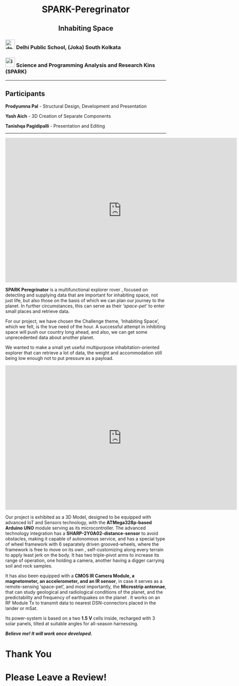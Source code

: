 <h1 style="text-align:center;">SPARK-Peregrinator</h1>

<h2 style="text-align:center;">Inhabiting Space</h2>

### <img src="https://dpsjoka.com/wp-content/uploads/2019/12/dps-society-1.jpg" alt="dps" width="30"> Delhi Public School, (Joka) South Kolkata

### <img src="https://raw.githubusercontent.com/SparkScratch-P/Home/main/favicon.ico" alt="ico" width="30"> Science and Programming Analysis and Research Kins (SPARK)

---

## Participants

**Prodyumna Pal** - Structural Design, Development and Presentation

**Yash Aich** - 3D Creation of Separate Components

**Tanishqa Pagidipalli** - Presentation and Editing

---

<iframe align="center" width="725" height="453" src="https://www.tinkercad.com/embed/6w9dvYGZyTJ?editbtn=1" frameborder="0" marginwidth="0" marginheight="0" scrolling="no"></iframe>



**SPARK Peregrinator** is a multifunctional explorer rover , focused on detecting and supplying data that are important for inhabiting space, not just life, but also those on the basis of which we can plan our journey to the planet. In further circumstances, this can serve as their _‘space-pet’_ to enter small places and retrieve data.



For our project, we have chosen the Challenge theme, ‘Inhabiting Space’, which we felt, is the true need of the hour. A successful attempt in inhibiting space will push our country long ahead, and also, we can get some unprecedented data about another planet.

We wanted to make a small yet useful multipurpose inhabitation-oriented explorer that can retrieve a lot of data, the weight and accommodation still being low enough not  to put  pressure as a payload.


<iframe width="725" height="453" src="https://www.youtube.com/embed/3ZrtOo7Gt3s" title="YouTube video player" frameborder="0" allow="accelerometer; autoplay; clipboard-write; encrypted-media; gyroscope; picture-in-picture" allowfullscreen></iframe>

Our project is exhibited as a 3D Model, designed to be equipped with advanced IoT and Sensors technology, with the **ATMega328p-based  Arduino UNO** module serving as its microcontroller.
The advanced technology integration has a **SHARP-2Y0A02-distance-sensor** to avoid obstacles, making it capable of autonomous service, and has a special type of wheel framework with 6 separately driven grooved-wheels, where the framework is free to move on its own , self-customizing along every terrain to apply least jerk on the body. It has two triple-pivot arms to increase its range of operation, one holding a camera, another having a digger carrying soil and rock samples.

It has also been equipped with a **CMOS IR Camera Module, a magnetometer, an accelerometer, and an IR sensor**, in case it serves as a remote-sensing ‘space-pet’, and most importantly, the **Microstrip antennae**, that can study geological and radiological conditions of the planet, and the predictability and frequency of earthquakes on the planet . It works on an RF Module Tx to transmit data to nearest DSN-connectors placed in the lander or mSat.

Its power-system is based on a two **1.5 V** cells inside, recharged with 3 solar panels, tilted at suitable angles for all-season harnessing.

***Believe me! It will work once developed.***            

#  Thank You

# Please Leave a Review!

